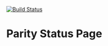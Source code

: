 [![Build Status](https://travis-ci.org/ethcore/parity-dapps-status-rs.svg?branch=master)](https://travis-ci.org/ethcore/parity-dapps-status-rs)
# Parity Status Page

